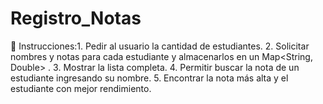 # Registro_Notas
📌 Instrucciones:1. Pedir al usuario la cantidad de estudiantes. 2. Solicitar nombres y notas para cada estudiante y almacenarlos en un Map&lt;String, Double> . 3. Mostrar la lista completa. 4. Permitir buscar la nota de un estudiante ingresando su nombre. 5. Encontrar la nota más alta y el estudiante con mejor rendimiento.
